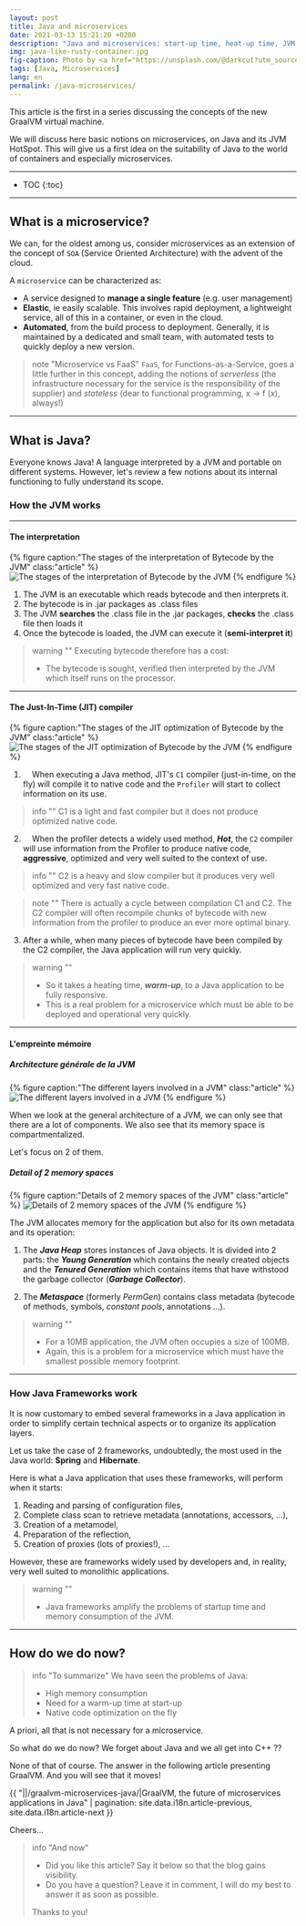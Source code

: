 ```yaml
---
layout: post
title: Java and microservices
date: 2021-03-13 15:21:20 +0200
description: "Java and microservices: start-up time, heat-up time, JVM memory consumption ... Let's take stock."
img: java-like-rusty-container.jpg
fig-caption: Photo by <a href="https://unsplash.com/@darkcut?utm_source=unsplash&utm_medium=referral&utm_content=creditCopyText">Robert MODOUX</a> on <a href="https://unsplash.com/s/photos/container-rusty?utm_source=unsplash&utm_medium=referral&utm_content=creditCopyText">Unsplash</a>
tags: [Java, Microservices]
lang: en
permalink: /java-microservices/
---
```


This article is the first in a series discussing the concepts of the new GraalVM virtual machine.

We will discuss here basic notions on microservices, on Java and its JVM HotSpot. This will give us a first idea on the suitability of Java to the world of containers and especially microservices.

<hr class="hr-text" data-content="Content">

* TOC
{:toc}

<hr class="hr-text" data-content="Microservices">

## What is a microservice?

We can, for the oldest among us, consider microservices as an extension of the concept of `SOA` (Service Oriented Architecture) with the advent of the cloud.

A `microservice` can be characterized as:

* A service designed to **manage a single feature** (e.g. user management)
* **Elastic**, ie easily scalable. This involves rapid deployment, a lightweight service, all of this in a container, or even in the cloud.
* **Automated**, from the build process to deployment. Generally, it is maintained by a dedicated and small team, with automated tests to quickly deploy a new version.

> note "Microservice vs FaaS"
> `FaaS`, for Functions-as-a-Service, goes a little further in this concept, adding the notions of *serverless* (the infrastructure necessary for the service is the responsibility of the supplier) and *stateless* (dear to functional programming, x -> f (x), always!)

<hr class="hr-text" data-content="Java">

## What is Java?

Everyone knows Java! A language interpreted by a JVM and portable on different systems. However, let's review a few notions about its internal functioning to fully understand its scope.

### How the JVM works

<hr class="hr-text" data-content="Interpreter">

#### The interpretation

{% figure caption:"The stages of the interpretation of Bytecode by the JVM" class:"article" %}
![The stages of the interpretation of Bytecode by the JVM]({{site.baseurl}}/assets/img/jvm-execution.png)
{% endfigure %}

1. The JVM is an executable which reads bytecode and then interprets it.
2. The bytecode is in .jar packages as .class files
3. The JVM **searches** the .class file in the .jar packages, **checks** the .class file then loads it
4. Once the bytecode is loaded, the JVM can execute it (**semi-interpret it**)

> warning ""
> Executing bytecode therefore has a cost:
>
> * The bytecode is sought, verified then interpreted by the JVM which itself runs on the processor.

<hr class="hr-text" data-content="JIT compiler">

#### The Just-In-Time (JIT) compiler

{% figure caption:"The stages of the JIT optimization of Bytecode by the JVM" class:"article" %}
![The stages of the JIT optimization of Bytecode by the JVM]({{site.baseurl}}/assets/img/jvm-jit.png)
{% endfigure %}

1. &nbsp; &nbsp; When executing a Java method, JIT's `C1` compiler (just-in-time, on the fly) will compile it to native code and the `Profiler` will start to collect information on its use.

> info ""
> C1 is a light and fast compiler but it does not produce optimized native code.

2. &nbsp; &nbsp; When the profiler detects a widely used method, ***Hot***, the `C2` compiler will use information from the Profiler to produce native code, **aggressive**, optimized and very well suited to the context of use.

> info ""
> C2 is a heavy and slow compiler but it produces very well optimized and very fast native code.

> note ""
> There is actually a cycle between compilation C1 and C2. The C2 compiler will often recompile chunks of bytecode with new information from the profiler to produce an ever more optimal binary.

3. After a while, when many pieces of bytecode have been compiled by the C2 compiler, the Java application will run very quickly.

> warning ""
> * So it takes a heating time, ***warm-up***, to a Java application to be fully responsive.
> * This is a real problem for a microservice which must be able to be deployed and operational very quickly.

<hr class="hr-text" data-content="Memory">

#### L'empreinte mémoire

##### Architecture générale de la JVM 

{% figure caption:"The different layers involved in a JVM" class:"article" %}
![The different layers involved in a JVM]({{site.baseurl}}/assets/img/jvm-architecture.png)
{% endfigure %}


When we look at the general architecture of a JVM, we can only see that there are a lot of components. We also see that its memory space is compartmentalized.

Let's focus on 2 of them.

##### Detail of 2 memory spaces

{% figure caption:"Details of 2 memory spaces of the JVM" class:"article" %}
![Details of 2 memory spaces of the JVM]({{site.baseurl}}/assets/img/jvm-memory.png)
{% endfigure %}

The JVM allocates memory for the application but also for its own metadata and its operation:

1. The ***Java Heap*** stores instances of Java objects.
   It is divided into 2 parts: the ***Young Generation*** which contains the newly created objects and the ***Tenured Generation*** which contains items that have withstood the garbage collector (***Garbage Collector***).

1. The ***Metaspace*** (formerly *PermGen*) contains class metadata (bytecode of methods, symbols, *constant pools*, annotations ...).

> warning ""
> * For a 10MB application, the JVM often occupies a size of 100MB.
> * Again, this is a problem for a microservice which must have the smallest possible memory footprint.

<hr class="hr-text" data-content="Frameworks">

### How Java Frameworks work

It is now customary to embed several frameworks in a Java application in order to simplify certain technical aspects or to organize its application layers.

Let us take the case of 2 frameworks, undoubtedly, the most used in the Java world: **Spring** and **Hibernate**.

Here is what a Java application that uses these frameworks, will perform when it starts:
1. Reading and parsing of configuration files,
1. Complete class scan to retrieve metadata (annotations, accessors, ...),
1. Creation of a metamodel,
1. Preparation of the reflection,
1. Creation of proxies (lots of proxies!), ...

However, these are frameworks widely used by developers and, in reality, very well suited to monolithic applications.

> warning ""
> * Java frameworks amplify the problems of startup time and memory consumption of the JVM.

<hr class="hr-text" data-content="Conclusion">

## How do we do now?

> info "To summarize"
> We have seen the problems of Java:
> * High memory consumption
> * Need for a warm-up time at start-up
> * Native code optimization on the fly

A priori, all that is not necessary for a microservice.

So what do we do now? We forget about Java and we all get into C++ ??

None of that of course. The answer in the following article presenting GraalVM. And you will see that it moves!

{{ "||/graalvm-microservices-java/|GraalVM, the future of microservices applications in Java" | pagination: site.data.i18n.article-previous, site.data.i18n.article-next }}

Cheers...

> info "And now"
> * Did you like this article? Say it below so that the blog gains visibility.
> * Do you have a question? Leave it in comment, I will do my best to answer it as soon as possible.
>
> Thanks to you!
>
